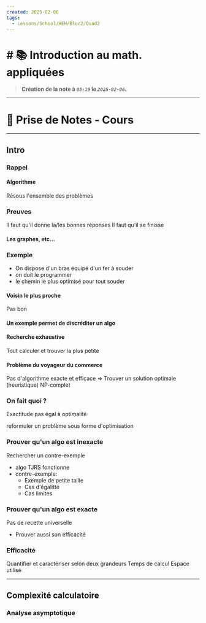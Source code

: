 ```yaml
---
created: 2025-02-06
tags:
  - Lessons/School/HEH/Bloc2/Quad2
---
```


# # 📚  Introduction au math. appliquées
> **Création de la note à *`08:19`* le *`2025-02-06`.***
---

# 📝 Prise de Notes - Cours

---
## Intro
### Rappel
#### Algorithme
Résous l'ensemble des problèmes
### Preuves
Il faut qu'il donne la/les bonnes réponses
Il faut qu'il se finisse
#### Les graphes, etc...

### Exemple
- On dispose d'un bras équipé d'un fer à souder
- on doit le programmer
- le chemin le plus optimisé pour tout souder
#### Voisin le plus proche
Pas bon
#### Un exemple permet de discréditer un algo
#### Recherche exhaustive
Tout calculer et trouver la plus petite

#### Problème du voyageur du commerce
Pas d'algorithme exacte et efficace
=> Trouver un solution optimale (heuristique)
NP-complet
### On fait quoi ?
Exactitude pas égal à optimalité

reformuler un problème sous forme d'optimisation

### Prouver qu'un algo est inexacte
Rechercher un contre-exemple
- algo TJRS fonctionne
- contre-exemple:
	- Exemple de petite taille
	- Cas d'égalitté
	- Cas limites
### Prouver qu'un algo est exacte
Pas de recette universelle
- Prouver aussi son efficacité
### Efficacité
Quantifier et caractériser selon deux grandeurs
Temps de calcul
Espace utilisé

---

## Complexité calculatoire
### Analyse asymptotique
